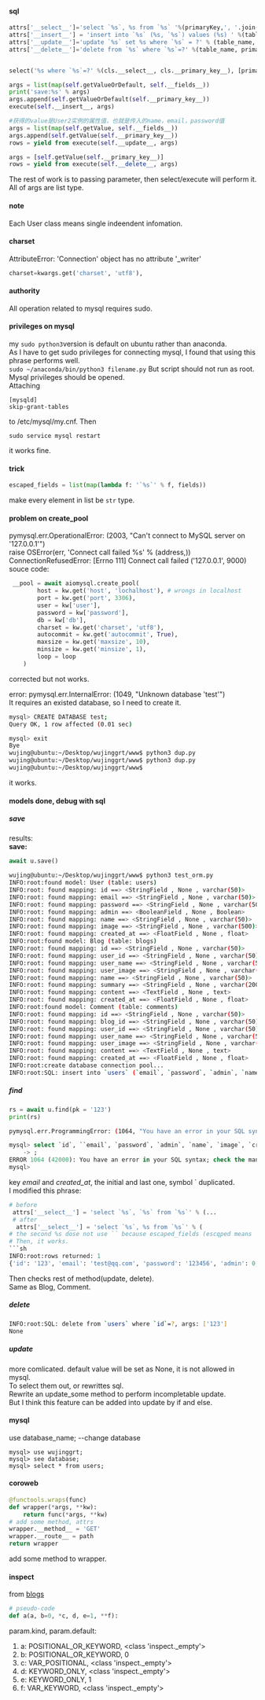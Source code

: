 
#### sql
```py
attrs['__select__']='select `%s`, %s from `%s` '%(primaryKey,', '.join(escaped_fields), table_name)
attrs['__insert__'] = 'insert into `%s` (%s, `%s`) values (%s) ' %(table_name, ', '.join(escaped_fields), primaryKey, create_args_string(len(escaped_fields)+1))
attrs['__update__']='update `%s` set %s where `%s` = ?' % (table_name, ', '.join(map(lambda f:'`%s`=?' % (mappings.get(f).name or f), fields)), primaryKey)
attrs['__delete__']='delete from `%s` where `%s`=?' %(table_name, primaryKey)


select('%s where `%s`=?' %(cls.__select__, cls.__primary_key__), [primarykey], 1)

args = list(map(self.getValueOrDefault, self.__fields__))
print('save:%s' % args)
args.append(self.getValueOrDefault(self.__primary_key__))
execute(self.__insert__, args)

#获得的value是User2实例的属性值，也就是传入的name，email，password值
args = list(map(self.getValue, self.__fields__)) 
args.append(self.getValue(self.__primary_key__))
rows = yield from execute(self.__update__, args)

args = [self.getValue(self.__primary_key__)]
rows = yield from execute(self.__delete__, args)
```

The rest of work is to passing parameter, then select/execute will perform it.  
All of args are list type.

#### note
Each User class means single indeendent infomation.

#### charset
AttributeError: 'Connection' object has no attribute '_writer'
```py
charset=kwargs.get('charset', 'utf8'),
```

#### authority
All operation related to mysql requires sudo.

#### privileges on mysql
my ```sudo python3```version is default on ubuntu rather than anaconda.  
As I have to get sudo privileges for connecting mysql, I found that using this phrase performs well.   
```sudo ~/anaconda/bin/python3 filename.py```
But script should not run as root. Mysql privileges should be opened.   
Attaching
```
[mysqld]
skip-grant-tables
```
to /etc/mysql/my.cnf. Then  
```
sudo service mysql restart
```
it works fine.

#### trick
```py
escaped_fields = list(map(lambda f: '`%s`' % f, fields))
```
make every element in list be `str` type.

#### problem on create_pool
pymysql.err.OperationalError: (2003, "Can't connect to MySQL server on '127.0.0.1'")    
raise OSError(err, 'Connect call failed %s' % (address,))  
ConnectionRefusedError: [Errno 111] Connect call failed ('127.0.0.1', 9000)    
souce code:  
```py
 __pool = await aiomysql.create_pool(
        host = kw.get('host', 'lochalhost'), # wrongs in localhost
        port = kw.get('port', 3306),
        user = kw['user'],
        password = kw['password'],
        db = kw['db'],
        charset = kw.get('charset', 'utf8'),
        autocommit = kw.get('autocommit', True),
        maxsize = kw.get('maxsize', 10),
        minsize = kw.get('minsize', 1),
        loop = loop
    )
```
corrected but not works.  

error:
pymysql.err.InternalError: (1049, "Unknown database 'test'")  
It requires an existed database, so I need to create it.  
```sh
mysql> CREATE DATABASE test;
Query OK, 1 row affected (0.01 sec)

mysql> exit
Bye
wujing@ubuntu:~/Desktop/wujinggrt/www$ python3 dup.py 
wujing@ubuntu:~/Desktop/wujinggrt/www$ python3 dup.py 
wujing@ubuntu:~/Desktop/wujinggrt/www$ 
```
it works.  

#### models done, debug with sql

##### save
results:  
**save:**  
```py
await u.save()
```
```sh
wujing@ubuntu:~/Desktop/wujinggrt/www$ python3 test_orm.py 
INFO:root:found model: User (table: users)
INFO:root: found mapping: id ==> <StringField , None , varchar(50)>
INFO:root: found mapping: email ==> <StringField , None , varchar(50)>
INFO:root: found mapping: password ==> <StringField , None , varchar(50)>
INFO:root: found mapping: admin ==> <BooleanField , None , Boolean>
INFO:root: found mapping: name ==> <StringField , None , varchar(50)>
INFO:root: found mapping: image ==> <StringField , None , varchar(500)>
INFO:root: found mapping: created_at ==> <FloatField , None , float>
INFO:root:found model: Blog (table: blogs)
INFO:root: found mapping: id ==> <StringField , None , varchar(50)>
INFO:root: found mapping: user_id ==> <StringField , None , varchar(50)>
INFO:root: found mapping: user_name ==> <StringField , None , varchar(50)>
INFO:root: found mapping: user_image ==> <StringField , None , varchar(500)>
INFO:root: found mapping: name ==> <StringField , None , varchar(50)>
INFO:root: found mapping: summary ==> <StringField , None , varchar(200)>
INFO:root: found mapping: content ==> <TextField , None , text>
INFO:root: found mapping: created_at ==> <FloatField , None , float>
INFO:root:found model: Comment (table: comments)
INFO:root: found mapping: id ==> <StringField , None , varchar(50)>
INFO:root: found mapping: blog_id ==> <StringField , None , varchar(50)>
INFO:root: found mapping: user_id ==> <StringField , None , varchar(50)>
INFO:root: found mapping: user_name ==> <StringField , None , varchar(50)>
INFO:root: found mapping: user_image ==> <StringField , None , varchar(500)>
INFO:root: found mapping: content ==> <TextField , None , text>
INFO:root: found mapping: created_at ==> <FloatField , None , float>
INFO:root:create database connection pool...
INFO:root:SQL: insert into `users` (`email`, `password`, `admin`, `name`, `image`, `created_at`, `id`) values (?,?,?,?,?,?,?)
```
    
##### find
```py
rs = await u.find(pk = '123')
print(rs)   
```
```sh
pymysql.err.ProgrammingError: (1064, "You have an error in your SQL syntax; check the manual that corresponds to your MySQL server version for the right syntax to use near '`, `password`, `admin`, `name`, `image`, `created_at`` from `users` where `id`='' at line 1")
```
```sql
mysql> select `id`, ``email`, `password`, `admin`, `name`, `image`, `created_at`` from `users` where `id`=123
    -> ;
ERROR 1064 (42000): You have an error in your SQL syntax; check the manual that corresponds to your MySQL server version for the right syntax to use near '`, `password`, `admin`, `name`, `image`, `created_at`` from `users` where `id`=1' at line 1
mysql> 
```
key *email* and *created_at*, the initial and last one, symbol ` duplicated.  
I modified this phrase:  
```py
# before
 attrs['__select__'] = 'select `%s`, `%s` from `%s`' % (...
 # after
  attrs['__select__'] = 'select `%s`, %s from `%s`' % (
# the second %s dose not use `` because escaped_fields (escqped means ``) are all surrounded by ``.
# Then, it works.  
```sh
INFO:root:rows returned: 1
{'id': '123', 'email': 'test@qq.com', 'password': '123456', 'admin': 0, 'name': 'Test', 'image': 'about:blank', 'created_at': 1532618545.51945}
```
Then checks rest of method(update, delete).  
Same as Blog, Comment.  

##### delete
```sh
INFO:root:SQL: delete from `users` where `id`=?, args: ['123']
None
```

##### update
more comlicated.  default value will be set as None, it is not allowed in mysql.  
To select them out, or rewrittes sql.  
Rewrite an update_some method to perform incompletable update.  
But I think this feature can be added into update by if and else.

#### mysql
use database_name; --change database

```mysql
mysql> use wujinggrt;
mysql> see database;
mysql> select * from users;
```

#### coroweb
```py
@functools.wraps(func)
def wrapper(*args, **kw):
    return func(*args, **kw)
# add some method, attrs
wrapper.__method__ = 'GET'
wrapper.__route__ = path
return wrapper
```
add some method to wrapper.  

#### inspect
from [blogs](https://blog.csdn.net/weixin_35955795/article/details/53053762)
```py
# pseudo-code
def a(a, b=0, *c, d, e=1, **f):
```
param.kind, param.default:  
1. a: POSITIONAL_OR_KEYWORD, <class 'inspect._empty'>  
2. b: POSITIONAL_OR_KEYWORD, 0
3. c: VAR_POSITIONAL, <class 'inspect._empty'>
4. d: KEYWORD_ONLY, <class 'inspect._empty'>  
5. e: KEYWORD_ONLY, 1
6. f: VAR_KEYWORD, <class 'inspect._empty'>  

